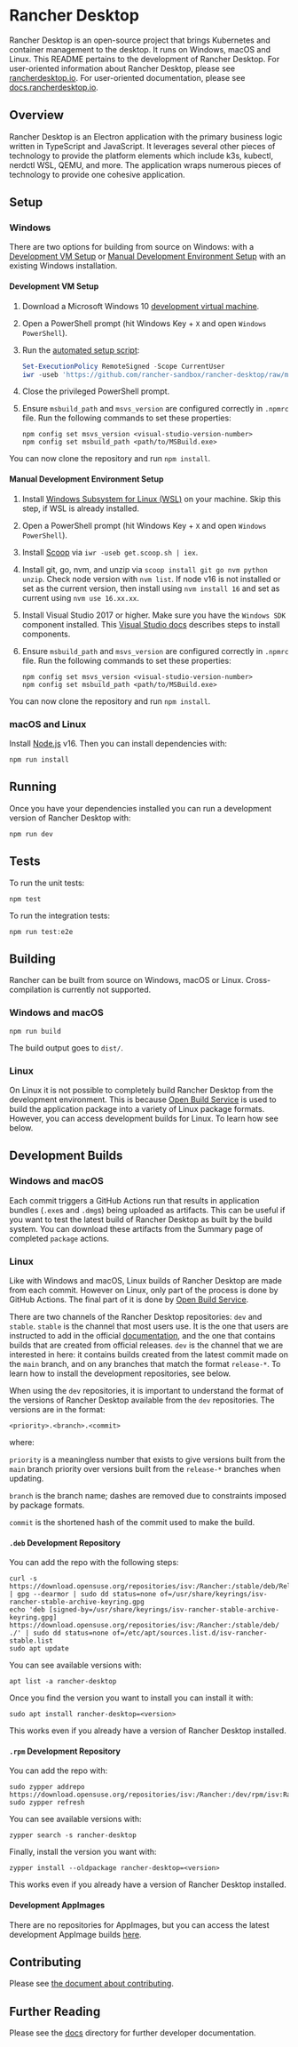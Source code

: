 # Rancher Desktop

Rancher Desktop is an open-source project that brings Kubernetes and
container management to the desktop. It runs on Windows, macOS and
Linux. This README pertains to the development of Rancher Desktop.
For user-oriented information about Rancher Desktop, please see [rancherdesktop.io][home].
For user-oriented documentation, please see [docs.rancherdesktop.io][docs].

[home]: https://rancherdesktop.io
[docs]: https://docs.rancherdesktop.io


## Overview

Rancher Desktop is an Electron application with the primary business logic
written in TypeScript and JavaScript.  It leverages several other pieces of
technology to provide the platform elements which include k3s, kubectl, nerdctl
WSL, QEMU, and more. The application wraps numerous pieces of technology to
provide one cohesive application.


## Setup

### Windows

There are two options for building from source on Windows: with a
[Development VM Setup](#development-vm-setup) or
[Manual Development Environment Setup](#manual-development-environment-setup)
with an existing Windows installation.


#### Development VM Setup

1. Download a Microsoft Windows 10 [development virtual machine].
2. Open a PowerShell prompt (hit Windows Key + `X` and open
   `Windows PowerShell`).
3. Run the [automated setup script]:

   ```powershell
   Set-ExecutionPolicy RemoteSigned -Scope CurrentUser
   iwr -useb 'https://github.com/rancher-sandbox/rancher-desktop/raw/main/scripts/windows-setup.ps1' | iex
   ```

4. Close the privileged PowerShell prompt.
5. Ensure `msbuild_path` and `msvs_version` are configured correctly in `.npmrc` file. Run the following commands to set these properties:
   
   ```
   npm config set msvs_version <visual-studio-version-number>
   npm config set msbuild_path <path/to/MSBuild.exe>
   ```

You can now clone the repository and run `npm install`.

[development virtual machine]: https://developer.microsoft.com/en-us/windows/downloads/virtual-machines/
[automated setup script]: ./scripts/windows-setup.ps1


#### Manual Development Environment Setup

1. Install [Windows Subsystem for Linux (WSL)] on your machine. Skip this step, if WSL is already installed.
2. Open a PowerShell prompt (hit Windows Key + `X` and open `Windows PowerShell`).
3. Install [Scoop] via `iwr -useb get.scoop.sh | iex`.
4. Install git, go, nvm, and unzip via `scoop install git go nvm python unzip`.
   Check node version with `nvm list`. If node v16 is not installed or set as the current version, then install using `nvm install 16` and set as current using `nvm use 16.xx.xx`.
5. Install Visual Studio 2017 or higher. Make sure you have the `Windows SDK` component installed. This [Visual Studio docs] describes steps to install components.
6. Ensure `msbuild_path` and `msvs_version` are configured correctly in `.npmrc` file. Run the following commands to set these properties:

   ```
   npm config set msvs_version <visual-studio-version-number>
   npm config set msbuild_path <path/to/MSBuild.exe>
   ```

You can now clone the repository and run `npm install`.

[Scoop]: https://scoop.sh/
[Visual Studio docs]: https://docs.microsoft.com/en-us/visualstudio/install/modify-visual-studio?view=vs-2022
[Windows Subsystem for Linux (WSL)]: https://docs.microsoft.com/en-us/windows/wsl/install


### macOS and Linux

Install [Node.js][Node.js] v16. Then you can install dependencies with:

```
npm run install
```

[Node.js]: https://nodejs.org/


## Running

Once you have your dependencies installed you can run a development version
of Rancher Desktop with:

```
npm run dev
```


## Tests

To run the unit tests:

```
npm test
```

To run the integration tests:

```
npm run test:e2e
```


## Building

Rancher can be built from source on Windows, macOS or Linux.
Cross-compilation is currently not supported.


### Windows and macOS

```
npm run build
```

The build output goes to `dist/`.


### Linux

On Linux it is not possible to completely build Rancher Desktop from
the development environment. This is because [Open Build Service][OBS]
is used to build the application package into a variety of Linux
package formats. However, you can access development builds for Linux.
To learn how see below.

[OBS]: https://build.opensuse.org/


## Development Builds

### Windows and macOS

Each commit triggers a GitHub Actions run that results in application bundles
(`.exe`s and `.dmg`s) being uploaded as artifacts. This can be useful if you
want to test the latest build of Rancher Desktop as built by the build system.
You can download these artifacts from the Summary page of completed `package`
actions.


### Linux

Like with Windows and macOS, Linux builds of Rancher Desktop are made from each
commit. However on Linux, only part of the process is done by GitHub Actions.
The final part of it is done by [Open Build Service][OBS].

There are two channels of the Rancher Desktop repositories: `dev` and `stable`.
`stable` is the channel that most users use. It is the one that users are
instructed to add in the official [documentation][docs], and the one that contains
builds that are created from official releases. `dev` is the channel that we are
interested in here: it contains builds created from the latest commit made on
the `main` branch, and on any branches that match the format `release-*`. To
learn how to install the development repositories, see below.

When using the `dev` repositories, it is important to understand the format of
the versions of Rancher Desktop available from the `dev` repositories.
The versions are in the format:

```
<priority>.<branch>.<commit>
```

where:

`priority` is a meaningless number that exists to give versions built from the `main`
branch priority over versions built from the `release-*` branches when updating.

`branch` is the branch name; dashes are removed due to constraints imposed by
package formats.

`commit` is the shortened hash of the commit used to make the build.

[docs]: https://docs.rancherdesktop.io
[OBS]: https://build.opensuse.org/


#### `.deb` Development Repository

You can add the repo with the following steps:

```
curl -s https://download.opensuse.org/repositories/isv:/Rancher:/stable/deb/Release.key | gpg --dearmor | sudo dd status=none of=/usr/share/keyrings/isv-rancher-stable-archive-keyring.gpg
echo 'deb [signed-by=/usr/share/keyrings/isv-rancher-stable-archive-keyring.gpg] https://download.opensuse.org/repositories/isv:/Rancher:/stable/deb/ ./' | sudo dd status=none of=/etc/apt/sources.list.d/isv-rancher-stable.list
sudo apt update
```

You can see available versions with:

```
apt list -a rancher-desktop
```

Once you find the version you want to install you can install it with:

```
sudo apt install rancher-desktop=<version>
```

This works even if you already have a version of Rancher Desktop installed.


#### `.rpm` Development Repository

You can add the repo with:

```
sudo zypper addrepo https://download.opensuse.org/repositories/isv:/Rancher:/dev/rpm/isv:Rancher:dev.repo
sudo zypper refresh
```

You can see available versions with:

```
zypper search -s rancher-desktop
```

Finally, install the version you want with:

```
zypper install --oldpackage rancher-desktop=<version>
```

This works even if you already have a version of Rancher Desktop installed.


#### Development AppImages

There are no repositories for AppImages, but you can access the latest development
AppImage builds [here](https://download.opensuse.org/repositories/isv:/Rancher:/dev/AppImage/).


## Contributing

Please see [the document about contributing](CONTRIBUTING.md).


## Further Reading

Please see the [docs](docs/development/) directory for further developer documentation.
